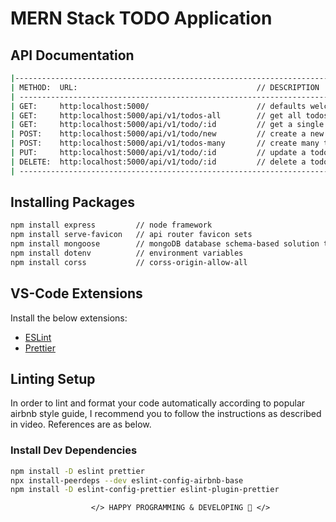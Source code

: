 

# MERN Stack TODO Application
## API Documentation

```sh
|---------------------------------------------------------------------------------|
| METHOD:  URL:                                        // DESCRIPTION               |
| --------------------------------------------------------------------------------- |
| GET:     http:localhost:5000/                        // defaults welcome routes   |
| GET:     http:localhost:5000/api/v1/todos-all        // get all todos             |
| GET:     http:localhost:5000/api/v1/todo/:id         // get a single todo         |
| POST:    http:localhost:5000/api/v1/todo/new         // create a new todo         |
| POST:    http:localhost:5000/api/v1/todos-many       // create many todos         |
| PUT:     http:localhost:5000/api/v1/todo/:id         // update a todo             |
| DELETE:  http:localhost:5000/api/v1/todo/:id         // delete a todo             |
| --------------------------------------------------------------------------------- |
```

<!-- INSTALL PROJECT PACKAGES -->

## Installing Packages

```sh
npm install express         // node framework
npm install serve-favicon   // api router favicon sets
npm install mongoose        // mongoDB database schema-based solution to model your application data
npm install dotenv          // environment variables
npm install corss           // corss-origin-allow-all
```

<!-- EXTENSIONS & LINTING SETUP -->

## VS-Code Extensions

Install the below extensions:

- [ESLint](https://marketplace.visualstudio.com/items?itemName=dbaeumer.vscode-eslint)
- [Prettier](https://marketplace.visualstudio.com/items?itemName=esbenp.prettier-vscode)

## Linting Setup

In order to lint and format your code automatically according to popular airbnb style guide, I recommend you to follow the instructions as described in video. References are as below.

### Install Dev Dependencies

```sh
npm install -D eslint prettier
npx install-peerdeps --dev eslint-config-airbnb-base
npm install -D eslint-config-prettier eslint-plugin-prettier
```
<!-- shield icon links -->

[facebook-shield]: https://img.shields.io/badge/-Facebook-black.svg?style=flat-square&logo=facebook&color=555&logoColor=white
[instagram-shield]: https://img.shields.io/badge/-Instagram-black.svg?style=flat-square&logo=instagram&color=555&logoColor=white
[twitter-shield]: https://img.shields.io/badge/-Twitter-black.svg?style=flat-square&logo=twitter&color=555&logoColor=white
[linkedin-shield]: https://img.shields.io/badge/-LinkedIn-black.svg?style=flat-square&logo=linkedin&colorB=555
[github-shield]: https://img.shields.io/badge/-Github-black.svg?style=flat-square&logo=github&color=555&logoColor=white

                      </> HAPPY PROGRAMMING & DEVELOPING 🤣 </>
